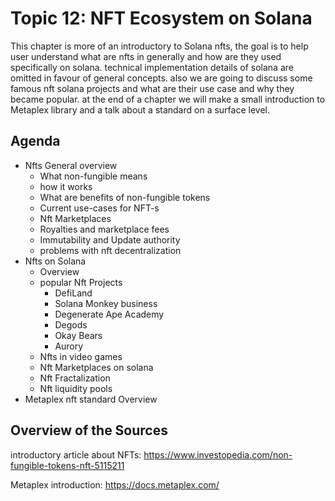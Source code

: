 # Topic 12: NFT Ecosystem on Solana

This chapter is more of an introductory to Solana nfts, the goal is to help user understand what are nfts in generally and how are they used specifically on solana. technical implementation details of solana are omitted in favour of general concepts. also we are going to discuss some famous nft solana projects and what are their use case and why they became popular. at the end of a chapter we will make a small introduction to Metaplex library and a talk about a standard on a surface level.

## Agenda

* Nfts General overview
  * What non-fungible means
  * how it works
  * What are benefits of non-fungible tokens
  * Current use-cases for NFT-s
  * Nft Marketplaces
  * Royalties and marketplace fees
  * Immutability and Update authority
  * problems with nft decentralization
* Nfts on Solana
  * Overview
  * popular Nft Projects
    * DefiLand
    * Solana Monkey business
    * Degenerate Ape Academy
    * Degods
    * Okay Bears
    * Aurory
  * Nfts in video games
  * Nft Marketplaces on solana
  * Nft Fractalization
  * Nft liquidity pools
* Metaplex nft standard Overview

## Overview of the Sources

introductory article about NFTs: https://www.investopedia.com/non-fungible-tokens-nft-5115211

Metaplex introduction: https://docs.metaplex.com/
